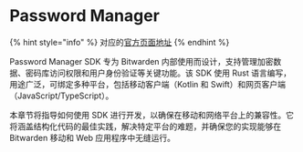 # Password Manager

{% hint style="info" %}
对应的[官方页面地址](https://contributing.bitwarden.com/architecture/sdk/password-manager/)
{% endhint %}

Password Manager SDK 专为 Bitwarden 内部使用而设计，支持管理加密数据、密码库访问权限和用户身份验证等关键功能。该 SDK 使用 Rust 语言编写，用途广泛，可绑定多种平台，包括移动客户端（Kotlin 和 Swift）和网页客户端（JavaScript/TypeScript）。

本章节将指导如何使用 SDK 进行开发，以确保在移动和网络平台上的兼容性。它将涵盖结构化代码的最佳实践，解决特定平台的难题，并确保您的实现能够在 Bitwarden 移动和 Web 应用程序中无缝运行。

